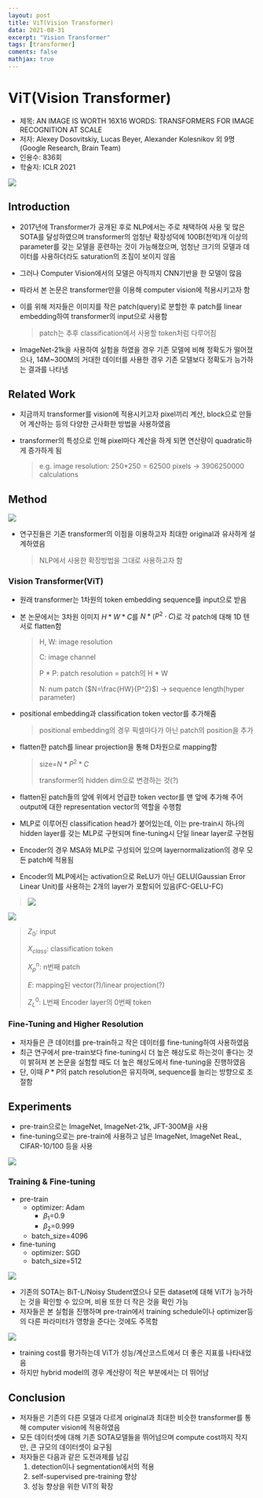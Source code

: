 ```yaml
---
layout: post
title: ViT(Vision Transformer)
data: 2021-08-31
excerpt: "Vision Transformer"
tags: [transformer]
coments: false
mathjax: true
---
```


# ViT(Vision Transformer)

- 제목: AN IMAGE IS WORTH 16X16 WORDS: TRANSFORMERS FOR IMAGE RECOGNITION AT SCALE
- 저자: Alexey Dosovitskiy, Lucas Beyer, Alexander Kolesnikov 외 9명 (Google Research, Brain Team)
- 인용수: 836회
- 학술지: ICLR 2021



![](https://github.com/jh79783/jh79783.github.io/blob/main/assets/img/vit/image1.png?raw=true)



## Introduction

- 2017년에 Transformer가 공개된 후로 NLP에서는 주로 채택하여 사용 및 많은 SOTA를 달성하였으며 transformer의 엄청난 확장성덕에 100B(천억)개 이상의 parameter를 갖는 모델을 훈련하는 것이 가능해졌으며, 엄청난 크기의 모델과 데이터를 사용하더라도 saturation의 조짐이 보이지 않음

- 그러나 Computer Vision에서의 모델은 아직까지 CNN기반을 한 모델이 많음

- 따라서 본 논문은 transformer만을 이용해 computer vision에 적용시키고자 함

- 이를 위해 저자들은 이미지를 작은 patch(query)로 분할한 후 patch를 linear embedding하여 transformer의 input으로 사용함

  > patch는 추후 classification에서 사용할 token처럼 다루어짐

- ImageNet-21k을 사용하여 실험을 하였을 경우 기존 모델에 비해 정확도가 떨어졌으나, 14M~300M의 거대한 데이터를 사용한 경우 기존 모델보다 정확도가 능가하는 결과를 나타냄

## Related Work

- 지금까지 transformer를 vision에 적용시키고자 pixel끼리 계산, block으로 만들어 계산하는 등의 다양한 근사화한 방법을 사용하였음

- transformer의 특성으로 인해 pixel마다 계산을 하게 되면 연산량이 quadratic하게 증가하게 됨

  > e.g. image resolution: 250*250 = 62500 pixels -> 3906250000 calculations

## Method

![](https://github.com/jh79783/jh79783.github.io/blob/main/assets/img/vit/fig1.png?raw=true)

- 연구진들은 기존 transformer의 이점을 이용하고자 최대한 original과 유사하게 설계하였음

  > NLP에서 사용한 확장방법을 그대로 사용하고자 함

### Vision Transformer(ViT)

- 원래 transformer는 1차원의 token embedding sequence를 input으로 받음

- 본 논문에서는 3차원 이미지 $H*W*C$를 $N*(P^2\cdot C)$로 각 patch에 대해 1D 텐서로 flatten함

  > H, W: image resolution
  >
  > C: image channel
  >
  > P \* P: patch resolution = patch의 H * W
  >
  > N: num patch ($N=\frac{HW}{P^2}$) -> sequence length(hyper parameter)

- positional embedding과 classification token vector를 추가해줌

  > positional embedding의 경우 픽셀마다가 아닌 patch의 position을 추가

- flatten한 patch를 linear projection을 통해 D차원으로 mapping함

  > size=$N*P^2*C$
  >
  > transformer의 hidden dim으로 변경하는 것(?)

- flatten된 patch들의 앞에 위에서 언급한 token vector를 맨 앞에 추가해 주어 output에 대한 representation vector의 역할을 수행함

- MLP로 이루어진 classification head가 붙어있는데, 이는 pre-train시 하나의 hidden layer를 갖는 MLP로 구현되며 fine-tuning시 단일 linear layer로 구현됨

- Encoder의 경우 MSA와 MLP로 구성되어 있으며 layernormalization의 경우 모든 patch에 적용됨
- Encoder의 MLP에서는 activation으로 ReLU가 아닌 GELU(Gaussian Error Linear Unit)를 사용하는 2개의 layer가 포함되어 있음(FC-GELU-FC)

> ![](https://github.com/jh79783/jh79783.github.io/blob/main/assets/img/vit/GELU.png?raw=true)

![](C:\workspace\논문\vit\s1.png)

> $Z_0$: input
>
> $X_{class}$: classification token
>
> $X^n_p$: n번째 patch
>
> $E$: mapping된 vector(?)/linear projection(?)
>
> $Z^0_L$: L번째 Encoder layer의 0번째 token

### Fine-Tuning and Higher Resolution

- 저자들은 큰 데이터를 pre-train하고 작은 데이터를 fine-tuning하여 사용하였음
- 최근 연구에서 pre-train보다 fine-tuning시 더 높은 해상도로 하는것이 좋다는 것이 밝혀져 본 논문을 실험할 때도 더 높은 해상도에서 fine-tuning을 진행하였음
- 단, 이때 $P*P$의 patch resolution은 유지하며, sequence를 늘리는 방향으로 조절함



## Experiments

- pre-train으로는 ImageNet, ImageNet-21k, JFT-300M을 사용
- fine-tuning으로는 pre-train에 사용하고 남은 ImageNet, ImageNet ReaL, CIFAR-10/100 등을 사용

![](https://github.com/jh79783/jh79783.github.io/blob/main/assets/img/vit/table1.png?raw=true)

### Training & Fine-tuning

- pre-train
  - optimizer: Adam
    - $\beta_1$=0.9
    - $\beta_2$=0.999
  - batch_size=4096
- fine-tuning
  - optimizer: SGD
  - batch_size=512

![](https://github.com/jh79783/jh79783.github.io/blob/main/assets/img/vit/table2.png?raw=true)

- 기존의 SOTA는 BiT-L/Noisy Student였으나 모든 dataset에 대해 ViT가 능가하는 것을 확인할 수 있으며, 비용 또한 더 작은 것을 확인 가능
- 저자들은 본 실험을 진행하며 pre-train에서 training schedule이나 optimizer등의 다른 파라미터가 영향을 준다는 것에도 주목함

![](https://github.com/jh79783/jh79783.github.io/blob/main/assets/img/vit/fig5.png?raw=true)

- training cost를 평가하는데 ViT가 성능/계산코스트에서 더 좋은 지표를 나타내었음
- 하지만 hybrid model의 경우 계산량이 적은 부분에서는 더 뛰어남

## Conclusion

- 저자들은 기존의 다른 모델과 다르게 original과 최대한 비슷한 transformer를 통해 computer vision에 적용하였음
- 모든 데이터셋에 대해 기존 SOTA모델들을 뛰어넘으며 compute cost까지 작지만, 큰 규모의 데이터셋이 요구됨
- 저자들은 다음과 같은 도전과제를 남김
  1. detection이나 segmentation에서의 적용
  2. self-supervised pre-training 향상
  3. 성능 향상을 위한 ViT의 확장

